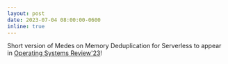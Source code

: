 ```yaml
---
layout: post
date: 2023-07-04 08:00:00-0600
inline: true
---
```


Short version of Medes on Memory Deduplication for Serverless to appear in [Operating Systems Review'23](https://dl.acm.org/toc/sigops/2023/57/1)! 